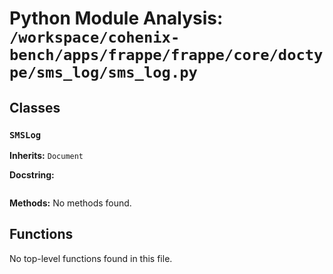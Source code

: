# Python Module Analysis: `/workspace/cohenix-bench/apps/frappe/frappe/core/doctype/sms_log/sms_log.py`

## Classes

### `SMSLog`
**Inherits:** `Document`


**Docstring:**
```

```

**Methods:**
No methods found.




## Functions

No top-level functions found in this file.
